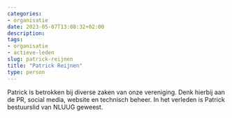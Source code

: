 ```yaml
---
categories:
- organisatie
date: 2023-05-07T13:08:32+02:00
description:
tags:
- organisatie
- actieve-leden
slug: patrick-reijnen
title: "Patrick Reijnen"
type: person
---
```


Patrick is betrokken bij diverse zaken van onze vereniging. Denk hierbij aan de PR, social media, website en technisch beheer. In het verleden is Patrick bestuurslid van NLUUG geweest.
